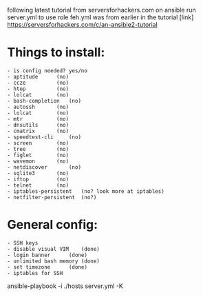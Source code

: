 following latest tutorial from serversforhackers.com on ansible
run server.yml to use role
feh.yml was from earlier in the tutorial
[link] https://serversforhackers.com/c/an-ansible2-tutorial

# Things to install:
	- is config needed? yes/no
	- aptitude 		(no)
	- ccze			(no)
	- htop			(no)
	- lolcat		(no)
	- bash-completion	(no)
	- autossh		(no)
	- lolcat		(no)
	- mtr			(no)
	- dnsutils		(no)
	- cmatrix		(no)
	- speedtest-cli		(no)
	- screen		(no)
	- tree			(no)
	- figlet		(no)
	- wavemon		(no)
	- netdiscover		(no)
	- sqlite3		(no)
	- iftop			(no)
	- telnet		(no)
	- iptables-persistent	(no? look more at iptables)
	- netfilter-persistent	(no?)

# General config:
	- SSH keys
	- disable visual VIM 	(done)
	- login banner		(done)
	- unlimited bash memory (done)
	- set timezone		(done)
	- iptables for SSH

ansible-playbook -i ./hosts server.yml -K
